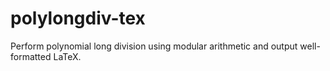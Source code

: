 # polylongdiv-tex
Perform polynomial long division using modular arithmetic and output well-formatted LaTeX.
